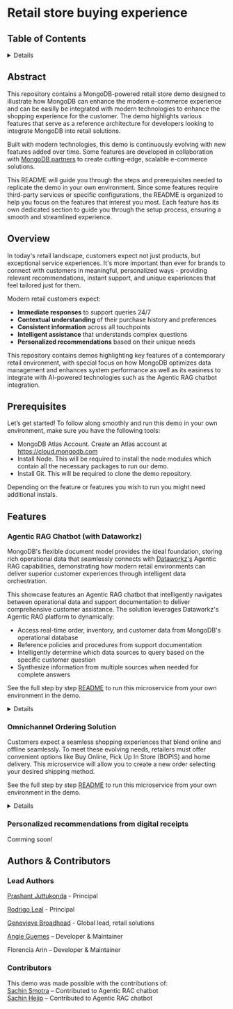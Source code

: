 # Retail store buying experience


## Table of Contents
<details>
  <ol>
    <li><a href="#abstract">Abstract</a></li>
    <li><a href="#overview">Overview</a></li>
    <li>
        <a href="#features">Features</a>
        <ol>
            <li><a href="#agentic-rag-chatbot-with-dataworkz">Agentic RAG Chatbot (with Dataworkz)</a></li>
            <li><a href="#omnichannel-ordering-solution">Omnichannel Ordering Solution</a> </li>
            <li><a href="#personalized-recommendations-from-digital-receipts">Personalized recommendations from digital receipts</a></li>
        </ol>
    </li>
    <li><a href="#authors-&-contributors">Authors & Contributors</a></li>
    </ol>
</details>

## Abstract

This repository contains a MongoDB-powered retail store demo designed to illustrate how MongoDB can enhance the modern e-commerce experience and can be easilly be integrated with modern technologies to enhance the shopping experience for the customer. The demo highlights various features that serve as a reference architecture for developers looking to integrate MongoDB into retail solutions.

Built with modern technologies, this demo is continuously evolving with new features added over time. Some features are developed in collaboration with [MongoDB partners](https://cloud.mongodb.com/ecosystem/) to create cutting-edge, scalable e-commerce solutions.

This README will guide you through the steps and prerequisites needed to replicate the demo in your own environment. Since some features require third-party services or specific configurations, the README is organized to help you focus on the features that interest you most. Each feature has its own dedicated section to guide you through the setup process, ensuring a smooth and streamlined experience.

## Overview

In today's retail landscape, customers expect not just products, but exceptional service experiences. It's more important than ever for brands to connect with customers in meaningful, personalized ways - providing relevant recommendations, instant support, and unique experiences that feel tailored just for them.

Modern retail customers expect:
- **Immediate responses** to support queries 24/7
- **Contextual understanding** of their purchase history and preferences
- **Consistent information** across all touchpoints
- **Intelligent assistance** that understands complex questions
- **Personalized recommendations** based on their unique needs

This repository contains demos highlighting key features of a contemporary retail environment, with special focus on how MongoDB optimizes data management and enhances system performance as well as its easiness to integrate with AI-powered technologies such as the Agentic RAG chatbot integration.

## Prerequisites

Let’s get started! To follow along smoothly and run this demo in your own environment, make sure you have the following tools: 

- MongoDB Atlas Account. Create an Atlas account at https://cloud.mongodb.com
- Install Node. This will be required to install the node modules which contain all the necessary packages to run our demo. 
- Install Git. This will be required to clone the demo repository.

Depending on the feature or features you wish to run you might need additional instals. 

## Features

### Agentic RAG Chatbot (with Dataworkz)

MongoDB's flexible document model provides the ideal foundation, storing rich operational data that seamlessly connects with [Dataworkz's](https://dataworkz.com) Agentic RAG capabilities, demonstrating how modern retail environments can deliver superior customer experiences through intelligent data orchestration.

This showcase features an Agentic RAG chatbot that intelligently navigates between operational data and support documentation to deliver comprehensive customer assistance. The solution leverages Dataworkz's Agentic RAG platform to dynamically:

- Access real-time order, inventory, and customer data from MongoDB's operational database
- Reference policies and procedures from support documentation
- Intelligently determine which data sources to query based on the specific customer question
- Synthesize information from multiple sources when needed for complete answers

See the full step by step [README](.//resources/chatbot/README.md) to run this microservice from your own environment in the demo.

<details>

Tech Stack:

- MongoDB Atlas Account
- Dataworkz Account
- Node

Partners:
- [Dataworkz](https://cloud.mongodb.com/ecosystem/dataworkz)

</details>

### Omnichannel Ordering Solution

Customers expect a seamless shopping experiences that blend online and offline seamlessly. To meet these evolving needs, retailers must offer convenient options like Buy Online, Pick Up In Store (BOPIS) and home delivery. This microservice will allow you to create a new order selecting your desired shipping method. 

See the full step by step [README](.//resources/omnichannel/README.md) to run this microservice from your own environment in the demo.

<details>

Tech Stack:
- MongoDB Atlas Account
- Node
</details>

### Personalized recommendations from digital receipts

Comming soon!

## Authors & Contributors

### Lead Authors   
[Prashant Juttukonda](https://www.mongodb.com/blog/authors/prashant-juttukonda) - Principal

[Rodrigo Leal](https://www.mongodb.com/blog/authors/rodrigo-leal) - Principal

[Genevieve Broadhead](https://www.mongodb.com/blog/authors/genevieve-broadhead) - Global lead, retail solutions

[Angie Guemes](https://www.mongodb.com/developer/author/angie-guemes-estrada/) – Developer & Maintainer 

Florencia Arin – Developer & Maintainer 


### Contributors  
This demo was made possible with the contributions of:  
[Sachin Smotra](https://www.dataworkz.com/) – Contributed to Agentic RAC chatbot  
[Sachin Hejip](https://www.dataworkz.com/) – Contributed to Agentic RAC chatbot  
